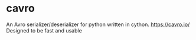 # cavro 

An Avro serializer/deserializer for python written in cython.
https://cavro.io/
Designed to be fast and usable
